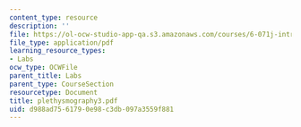 ```yaml
---
content_type: resource
description: ''
file: https://ol-ocw-studio-app-qa.s3.amazonaws.com/courses/6-071j-introduction-to-electronics-signals-and-measurement-spring-2006/d988ad7561790e98c3db097a3559f881_plethysmography3.pdf
file_type: application/pdf
learning_resource_types:
- Labs
ocw_type: OCWFile
parent_title: Labs
parent_type: CourseSection
resourcetype: Document
title: plethysmography3.pdf
uid: d988ad75-6179-0e98-c3db-097a3559f881
---
```

